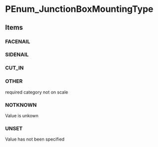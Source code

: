 # PEnum_JunctionBoxMountingType

## Items

### FACENAIL


### SIDENAIL


### CUT_IN


### OTHER
required category not on scale

### NOTKNOWN
Value is unkown

### UNSET
Value has not been specified
